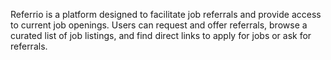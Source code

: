 Referrio is a platform designed to facilitate job referrals and provide access to current job openings. Users can request and offer referrals, browse a curated list of job listings, and find direct links to apply for jobs or ask for referrals.
